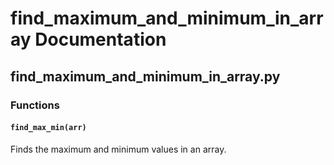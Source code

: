 # find_maximum_and_minimum_in_array Documentation

<!-- BEGIN_PY_DOCS -->
## find_maximum_and_minimum_in_array.py

### Functions

#### `find_max_min(arr)`

Finds the maximum and minimum values in an array.


<!-- END_PY_DOCS -->